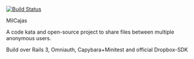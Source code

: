 [![Build Status](https://secure.travis-ci.org/blanchma/milcajas.png)](http://travis-ci.org/blanchma/milcajas)

MilCajas

A code kata and open-source project to share files between multiple anonymous users.

Build over Rails 3, Omniauth, Capybara+Minitest and official Dropbox-SDK


